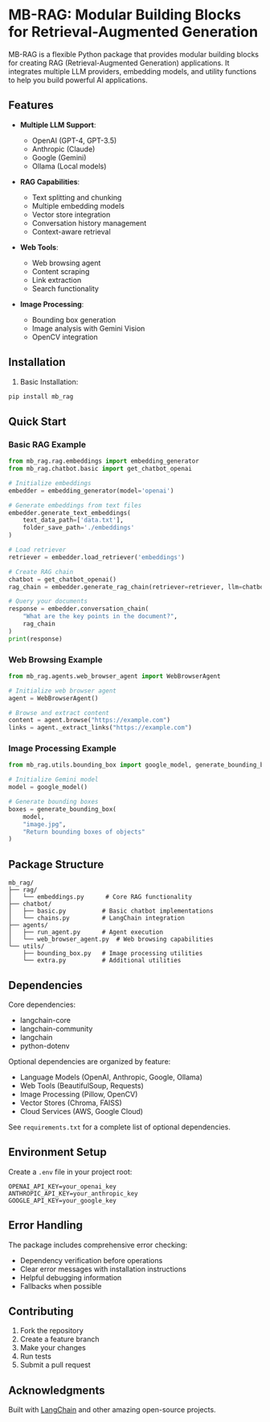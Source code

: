 # MB-RAG: Modular Building Blocks for Retrieval-Augmented Generation

MB-RAG is a flexible Python package that provides modular building blocks for creating RAG (Retrieval-Augmented Generation) applications. It integrates multiple LLM providers, embedding models, and utility functions to help you build powerful AI applications.

## Features

- **Multiple LLM Support**: 
  - OpenAI (GPT-4, GPT-3.5)
  - Anthropic (Claude)
  - Google (Gemini)
  - Ollama (Local models)

- **RAG Capabilities**:
  - Text splitting and chunking
  - Multiple embedding models
  - Vector store integration
  - Conversation history management
  - Context-aware retrieval

- **Web Tools**:
  - Web browsing agent
  - Content scraping
  - Link extraction
  - Search functionality

- **Image Processing**:
  - Bounding box generation
  - Image analysis with Gemini Vision
  - OpenCV integration

## Installation

1. Basic Installation:
```bash
pip install mb_rag
```


## Quick Start

### Basic RAG Example
```python
from mb_rag.rag.embeddings import embedding_generator
from mb_rag.chatbot.basic import get_chatbot_openai

# Initialize embeddings
embedder = embedding_generator(model='openai')

# Generate embeddings from text files
embedder.generate_text_embeddings(
    text_data_path=['data.txt'],
    folder_save_path='./embeddings'
)

# Load retriever
retriever = embedder.load_retriever('embeddings')

# Create RAG chain
chatbot = get_chatbot_openai()
rag_chain = embedder.generate_rag_chain(retriever=retriever, llm=chatbot)

# Query your documents
response = embedder.conversation_chain(
    "What are the key points in the document?",
    rag_chain
)
print(response)
```

### Web Browsing Example
```python
from mb_rag.agents.web_browser_agent import WebBrowserAgent

# Initialize web browser agent
agent = WebBrowserAgent()

# Browse and extract content
content = agent.browse("https://example.com")
links = agent._extract_links("https://example.com")
```

### Image Processing Example
```python
from mb_rag.utils.bounding_box import google_model, generate_bounding_box

# Initialize Gemini model
model = google_model()

# Generate bounding boxes
boxes = generate_bounding_box(
    model,
    "image.jpg",
    "Return bounding boxes of objects"
)
```

## Package Structure

```
mb_rag/
├── rag/
│   └── embeddings.py      # Core RAG functionality
├── chatbot/
│   ├── basic.py          # Basic chatbot implementations
│   └── chains.py         # LangChain integration
├── agents/
│   ├── run_agent.py      # Agent execution
│   └── web_browser_agent.py  # Web browsing capabilities
└── utils/
    ├── bounding_box.py   # Image processing utilities
    └── extra.py          # Additional utilities
```

## Dependencies

Core dependencies:
- langchain-core
- langchain-community
- langchain
- python-dotenv

Optional dependencies are organized by feature:
- Language Models (OpenAI, Anthropic, Google, Ollama)
- Web Tools (BeautifulSoup, Requests)
- Image Processing (Pillow, OpenCV)
- Vector Stores (Chroma, FAISS)
- Cloud Services (AWS, Google Cloud)

See `requirements.txt` for a complete list of optional dependencies.

## Environment Setup

Create a `.env` file in your project root:
```env
OPENAI_API_KEY=your_openai_key
ANTHROPIC_API_KEY=your_anthropic_key
GOOGLE_API_KEY=your_google_key
```

## Error Handling

The package includes comprehensive error checking:
- Dependency verification before operations
- Clear error messages with installation instructions
- Helpful debugging information
- Fallbacks when possible

## Contributing

1. Fork the repository
2. Create a feature branch
3. Make your changes
4. Run tests
5. Submit a pull request

## Acknowledgments

Built with [LangChain](https://github.com/langchain-ai/langchain) and other amazing open-source projects.
